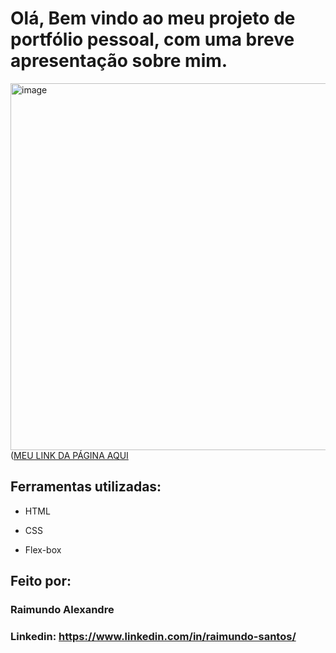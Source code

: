

# Olá, Bem vindo ao meu projeto de portfólio pessoal, com uma breve apresentação sobre mim.

<img width="989" height="587" alt="image" src="https://github.com/user-attachments/assets/50ddfb90-27ed-4a21-aa4d-99500aed8ccd" /> ([MEU LINK DA PÁGINA AQUI](https://about-me-neon-gamma.vercel.app/)

## Ferramentas utilizadas:

* HTML

* CSS

* Flex-box

## Feito por:

### Raimundo Alexandre

### Linkedin: https://www.linkedin.com/in/raimundo-santos/


